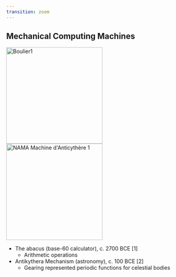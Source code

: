 ```yaml
---
transition: zoom
---
```


## Mechanical Computing Machines

<div class="paragraph">
    <p>
        <span class="image">
            <a title="HB / Public domain" href="https://commons.wikimedia.org/wiki/File:Boulier1.JPG"><img width="256" alt="Boulier1" src="https://upload.wikimedia.org/wikipedia/commons/e/ea/Boulier1.JPG"></a>
        </span> 
        <span class="image">
            <a title="No machine-readable author provided. Marsyas assumed (based on copyright claims). / CC BY-SA (http://creativecommons.org/licenses/by-sa/3.0/)" href="https://commons.wikimedia.org/wiki/File:NAMA_Machine_d%27Anticyth%C3%A8re_1.jpg"><img width="256" alt="NAMA Machine d&#039;Anticythère 1" src="https://upload.wikimedia.org/wikipedia/commons/thumb/6/66/NAMA_Machine_d%27Anticyth%C3%A8re_1.jpg/512px-NAMA_Machine_d%27Anticyth%C3%A8re_1.jpg"></a>
        </span>
    </p>
</div>

- The abacus (base-60 calculator), c. 2700 BCE \[1\]
  - Arithmetic operations
- Antikythera Mechanism (astronomy), c. 100 BCE \[2\]
  - Gearing represented periodic functions for celestial bodies
  
[^1]: [https://en.wikipedia.org/wiki/History_of_computer_science](https://en.wikipedia.org/wiki/History_of_computer_science)
[^2]: [https://en.wikipedia.org/wiki/Antikythera_mechanism](https://en.wikipedia.org/wiki/Antikythera_mechanism)